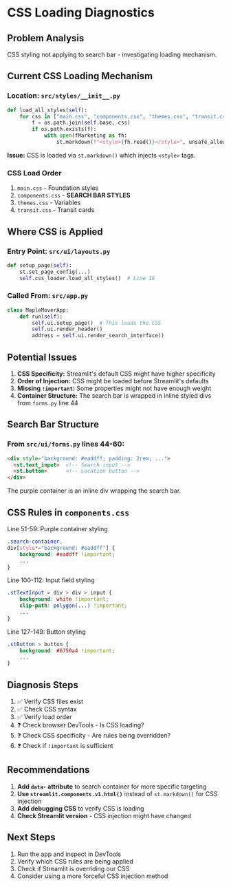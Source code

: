 # CSS Loading Diagnostics

## Problem Analysis

CSS styling not applying to search bar - investigating loading mechanism.

## Current CSS Loading Mechanism

### Location: `src/styles/__init__.py`

```python
def load_all_styles(self):
    for css in ["main.css", "components.css", "themes.css", "transit.css"]:
        f = os.path.join(self.base, css)
        if os.path.exists(f):
            with open(fMarketing as fh:
                st.markdown(f"<style>{fh.read()}</style>", unsafe_allow_html=True)
```

**Issue:** CSS is loaded via `st.markdown()` which injects `<style>` tags.

### CSS Load Order

1. `main.css` - Foundation styles
2. `components.css` - **SEARCH BAR STYLES**
3. `themes.css` - Variables
4. `transit.css` - Transit cards

## Where CSS is Applied

### Entry Point: `src/ui/layouts.py`

```python
def setup_page(self):
    st.set_page_config(...)
    self.css_loader.load_all_styles()  # Line 16
```

### Called From: `src/app.py`

```python
class MapleMoverApp:
    def run(self):
        self.ui.setup_page()  # This loads the CSS
        self.ui.render_header()
        address = self.ui.render_search_interface()
```

## Potential Issues

1. **CSS Specificity:** Streamlit's default CSS might have higher specificity
2. **Order of Injection:** CSS might be loaded before Streamlit's defaults
3. **Missing `!important`:** Some properties might not have enough weight
4. **Container Structure:** The search bar is wrapped in inline styled divs from `forms.py` line 44

## Search Bar Structure

### From `src/ui/forms.py` lines 44-60:

```html
<div style="background: #eaddff; padding: 2rem; ...">
  <st.text_input>  <!-- Search input -->
  <st.button>      <!-- Location button -->
</div>
```

The purple container is an inline div wrapping the search bar.

## CSS Rules in `components.css`

Line 51-59: Purple container styling
```css
.search-container,
div[style*="background: #eaddff"] {
    background: #eaddff !important;
    ...
}
```

Line 100-112: Input field styling
```css
.stTextInput > div > div > input {
    background: white !important;
    clip-path: polygon(...) !important;
    ...
}
```

Line 127-149: Button styling
```css
.stButton > button {
    background: #6750a4 !important;
    ...
}
```

## Diagnosis Steps

1. ✅ Verify CSS files exist
2. ✅ Check CSS syntax
3. ✅ Verify load order
4. ❓ Check browser DevTools - Is CSS loading?
5. ❓ Check CSS specificity - Are rules being overridden?
6. ❓ Check if `!important` is sufficient

## Recommendations

1. **Add `data-` attribute** to search container for more specific targeting
2. **Use `streamlit.components.v1.html()`** instead of `st.markdown()` for CSS injection
3. **Add debugging CSS** to verify CSS is loading
4. **Check Streamlit version** - CSS injection might have changed

## Next Steps

1. Run the app and inspect in DevTools
2. Verify which CSS rules are being applied
3. Check if Streamlit is overriding our CSS
4. Consider using a more forceful CSS injection method




